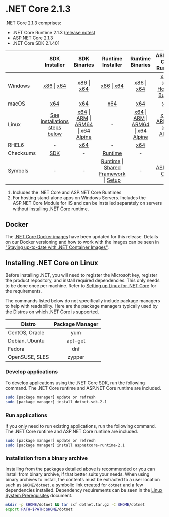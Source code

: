 # .NET Core 2.1.3

.NET Core 2.1.3 comprises:

* .NET Core Runtime 2.1.3 ([release notes](2.1.3.md))
* ASP.NET Core 2.1.3
* .NET Core SDK 2.1.401

|           | SDK Installer                        | SDK Binaries                 | Runtime Installer                                        | Runtime Binaries                                 | ASP.NET Core Runtime           |
| --------- | :------------------------------------------:     | :----------------------:                 | :---------------------------:                            | :-------------------------:                      | :-----------------:            |
| Windows   | [x86][sdk-win-x86.exe] \| [x64][sdk-win-x64.exe] | [x86][sdk-win-x86] \| [x64][sdk-win-x64] | [x86][runtime-win-x86.exe] \| [x64][runtime-win-x64.exe] | [x86][runtime-win-x86] \| [x64][runtime-win-x64] | [x86][asp-runtime-win-x86.exe] \| [x64][asp-runtime-win-x64.exe] [Hosting Bundle][hosting-win-x64.exe] |
| macOS     | [x64][sdk-mac-x64.pkg]  | [x64][sdk-mac-x64]     | [x64][runtime-mac-x64.pkg] | [x64][runtime-mac-x64] | [x64][asp-runtime-mac-x64] |
| Linux     | [See installations steps below][linux-install]   | [x64][sdk-linux-x64] \| [ARM][sdk-linux-arm-x32] \| [ARM64][sdk-linux-arm-x64] \| [x64 Alpine][sdk-linux-musl-x64] | - | [x64][runtime-linux-x64] \| [ARM][runtime-linux-arm-x32] \| [ARM64][runtime-linux-arm-x64] \| [x64 Alpine][runtime-linux-musl-x64] | [x64][asp-runtime-linux-x64]  \| [ARM32][asp-runtime-linux-arm-x86] \| [x64 Alpine][asp-runtime-linux-musl-x64] |
| RHEL6     | -                                                | [x64][sdk-rhel.6-x64]                    | -                                                        | [x64][runtime-rhel.6-x64] | - |
| Checksums | [SDK][checksums-sdk]                             | -                                        | [Runtime][checksums-runtime]                             | - | - |
| Symbols   | -                                                | -                                        | [Runtime][symbols-coreclr] \| [Shared Framework][symbols-corefx] \| [Setup][symbols-core-setup] | - | [ASP.NET Core][symbols-aspnetcore] |

1. Includes the .NET Core and ASP.NET Core Runtimes
2. For hosting stand-alone apps on Windows Servers. Includes the ASP.NET Core Module for IIS and can be installed separately on servers without installing .NET Core runtime.

## Docker

The [.NET Core Docker images](https://hub.docker.com/r/microsoft/dotnet/) have been updated for this release. Details on our Docker versioning and how to work with the images can be seen in ["Staying up-to-date with .NET Container Images"](https://devblogs.microsoft.com/dotnet/staying-up-to-date-with-net-container-images/).

## Installing .NET Core on Linux

Before installing .NET, you will need to register the Microsoft key, register the product repository, and install required dependencies. This only needs to be done once per machine. Refer to [Setting up Linux for .NET Core][linux-install] for the requirements.

The commands listed below do not specifically include package managers to help with readability. Here are the package managers typically used by the Distros on which .NET Core is supported.

| Distro | Package Manager  |
| ---             | :----:  |
| CentOS, Oracle  | yum     |
| Debian, Ubuntu  | apt-get |
| Fedora          | dnf     |
| OpenSUSE, SLES  | zypper  |

### Develop applications

To develop applications using the .NET Core SDK, run the following command. The .NET Core runtime and ASP.NET Core runtime are included.

```bash
sudo [package manager] update or refresh
sudo [package manager] install dotnet-sdk-2.1
```

### Run applications

If you only need to run existing applications, run the following command. The .NET Core runtime and ASP.NET Core runtime are included.

```bash
sudo [package manager] update or refresh
sudo [package manager] install aspnetcore-runtime-2.1
```

### Installation from a binary archive

Installing from the packages detailed above is recommended or you can install from binary archive, if that better suits your needs. When using binary archives to install, the contents must be extracted to a user location such as `$HOME/dotnet`, a symbolic link created for `dotnet` and a few dependencies installed. Dependency requirements can be seen in the [Linux System Prerequisites](https://github.com/dotnet/core/blob/main/Documentation/linux.md) document.

```bash
mkdir -p $HOME/dotnet && tar zxf dotnet.tar.gz -C $HOME/dotnet
export PATH=$PATH:$HOME/dotnet
```

[runtime-linux-x64]: https://download.microsoft.com/download/6/E/B/6EBD972D-2E2F-41EB-9668-F73F5FDDC09C/dotnet-runtime-2.1.3-linux-x64.tar.gz
[runtime-linux-arm-x32]: https://download.microsoft.com/download/6/E/B/6EBD972D-2E2F-41EB-9668-F73F5FDDC09C/dotnet-runtime-2.1.3-linux-arm.tar.gz
[runtime-linux-musl-x64]: https://download.microsoft.com/download/6/E/B/6EBD972D-2E2F-41EB-9668-F73F5FDDC09C/dotnet-runtime-2.1.3-linux-musl-x64.tar.gz
[runtime-linux-arm-x64]: https://download.microsoft.com/download/6/E/B/6EBD972D-2E2F-41EB-9668-F73F5FDDC09C/dotnet-runtime-2.1.3-linux-arm64.tar.gz
[runtime-rhel.6-x64]: https://download.microsoft.com/download/6/E/B/6EBD972D-2E2F-41EB-9668-F73F5FDDC09C/dotnet-runtime-2.1.3-rhel.6-x64.tar.gz
[runtime-mac-x64]: https://download.microsoft.com/download/6/E/B/6EBD972D-2E2F-41EB-9668-F73F5FDDC09C/dotnet-runtime-2.1.3-osx-x64.tar.gz
[runtime-mac-x64.pkg]: https://download.microsoft.com/download/6/E/B/6EBD972D-2E2F-41EB-9668-F73F5FDDC09C/dotnet-runtime-2.1.3-osx-x64.pkg
[runtime-win-x86]: https://download.microsoft.com/download/6/E/B/6EBD972D-2E2F-41EB-9668-F73F5FDDC09C/dotnet-runtime-2.1.3-win-x86.zip
[runtime-win-x64]: https://download.microsoft.com/download/6/E/B/6EBD972D-2E2F-41EB-9668-F73F5FDDC09C/dotnet-runtime-2.1.3-win-x64.zip
[runtime-win-x86.exe]: https://download.microsoft.com/download/6/E/B/6EBD972D-2E2F-41EB-9668-F73F5FDDC09C/dotnet-runtime-2.1.3-win-x86.exe
[runtime-win-x64.exe]: https://download.microsoft.com/download/6/E/B/6EBD972D-2E2F-41EB-9668-F73F5FDDC09C/dotnet-runtime-2.1.3-win-x64.exe

[sdk-linux-x64]: https://download.microsoft.com/download/E/8/A/E8AF2EE0-5DDA-4420-A395-D1A50EEFD83E/dotnet-sdk-2.1.401-linux-x64.tar.gz
[sdk-linux-arm-x32]:  https://download.microsoft.com/download/E/8/A/E8AF2EE0-5DDA-4420-A395-D1A50EEFD83E/dotnet-sdk-2.1.401-linux-arm.tar.gz
[sdk-linux-arm-x64]:  https://download.microsoft.com/download/E/8/A/E8AF2EE0-5DDA-4420-A395-D1A50EEFD83E/dotnet-sdk-2.1.401-linux-arm64.tar.gz
[sdk-linux-musl-x64]:  https://download.microsoft.com/download/E/8/A/E8AF2EE0-5DDA-4420-A395-D1A50EEFD83E/dotnet-sdk-2.1.401-linux-musl-x64.tar.gz
[sdk-mac-x64]: https://download.microsoft.com/download/E/8/A/E8AF2EE0-5DDA-4420-A395-D1A50EEFD83E/dotnet-sdk-2.1.401-osx-x64.tar.gz
[sdk-mac-x64.pkg]: https://download.microsoft.com/download/E/8/A/E8AF2EE0-5DDA-4420-A395-D1A50EEFD83E/dotnet-sdk-2.1.401-osx-x64.pkg
[sdk-win-x86]: https://download.microsoft.com/download/E/8/A/E8AF2EE0-5DDA-4420-A395-D1A50EEFD83E/dotnet-sdk-2.1.401-win-x86.zip
[sdk-win-x64]: https://download.microsoft.com/download/E/8/A/E8AF2EE0-5DDA-4420-A395-D1A50EEFD83E/dotnet-sdk-2.1.401-win-x64.zip
[sdk-win-x86.exe]: https://download.microsoft.com/download/E/8/A/E8AF2EE0-5DDA-4420-A395-D1A50EEFD83E/dotnet-sdk-2.1.401-win-x86.exe
[sdk-win-x64.exe]: https://download.microsoft.com/download/E/8/A/E8AF2EE0-5DDA-4420-A395-D1A50EEFD83E/dotnet-sdk-2.1.401-win-x64.exe
[sdk-rhel.6-x64]:  https://download.microsoft.com/download/E/8/A/E8AF2EE0-5DDA-4420-A395-D1A50EEFD83E/dotnet-sdk-2.1.401-rhel.6-x64.tar.gz

[hosting-win-x64.exe]: https://download.microsoft.com/download/6/E/B/6EBD972D-2E2F-41EB-9668-F73F5FDDC09C/dotnet-hosting-2.1.3-win.exe
[asp-runtime-linux-x64]: https://download.microsoft.com/download/6/E/B/6EBD972D-2E2F-41EB-9668-F73F5FDDC09C/aspnetcore-runtime-2.1.3-linux-x64.tar.gz
[asp-runtime-linux-arm-x86]:  https://download.microsoft.com/download/6/E/B/6EBD972D-2E2F-41EB-9668-F73F5FDDC09C/aspnetcore-runtime-2.1.3-linux-arm.tar.gz
[asp-runtime-linux-musl-x64]: https://download.microsoft.com/download/6/E/B/6EBD972D-2E2F-41EB-9668-F73F5FDDC09C/aspnetcore-runtime-2.1.3-linux-musl-x64.tar.gz
[asp-runtime-mac-x64]: https://download.microsoft.com/download/6/E/B/6EBD972D-2E2F-41EB-9668-F73F5FDDC09C/aspnetcore-runtime-2.1.3-osx-x64.tar.gz
[asp-runtime-win-x64.exe]: https://download.microsoft.com/download/6/E/B/6EBD972D-2E2F-41EB-9668-F73F5FDDC09C/aspnetcore-runtime-2.1.3-win-x64.exe
[asp-runtime-win-x86.exe]: https://download.microsoft.com/download/6/E/B/6EBD972D-2E2F-41EB-9668-F73F5FDDC09C/aspnetcore-runtime-2.1.3-win-x86.exe

[symbols-aspnetcore]: https://download.microsoft.com/download/6/E/B/6EBD972D-2E2F-41EB-9668-F73F5FDDC09C/aspnet-2.1.3-symbols.zip
[symbols-coreclr]: https://download.microsoft.com/download/6/E/B/6EBD972D-2E2F-41EB-9668-F73F5FDDC09C/coreclr-2.1.3-symbols.zip
[symbols-corefx]: https://download.microsoft.com/download/6/E/B/6EBD972D-2E2F-41EB-9668-F73F5FDDC09C/corefx-2.1.3-symbols.zip
[symbols-core-setup]: https://download.microsoft.com/download/6/E/B/6EBD972D-2E2F-41EB-9668-F73F5FDDC09C/core-setup-2.1.3-symbols.zip

[checksums-runtime]: https://builds.dotnet.microsoft.com/dotnet/checksums/2.1.3-runtime-sha.txt
[checksums-sdk]: https://builds.dotnet.microsoft.com/dotnet/checksums/2.1.401-sdk-sha.txt

[linux-install]: https://learn.microsoft.com/dotnet/core/install/linux
